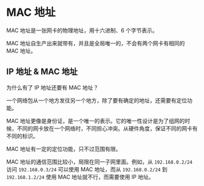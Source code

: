 # MAC 地址

MAC 地址是一张网卡的物理地址，用十六进制、6 个字节表示。

MAC 地址自生产出来就带有，并且是全局唯一的，不会有两个网卡有相同的 MAC 地址。

## IP 地址 & MAC 地址

为什么有了 IP 地址还要有 MAC 地址？

一个网络包从一个地方发往另一个地方，除了要有确定的地址，还需要有定位功能。

MAC 地址更像是身份证，是一个唯一的表示。它的唯一性设计是为了组网的时候，不同的网卡放在一个网络时，不同担心冲突。从硬件角度，保证不同的网卡有不同的标识。

MAC 地址有一定的定位功能，只不过范围有限。

MAC 地址的通信范围比较小，局限在同一子网里面。例如，从 `192.168.0.2/24` 访问 `192.168.0.3/24` 可以使用 MAC 地址，而从 `192.168.0.2/24` 到 `192.168.1.2/24` 使用 MAC 地址就不行，而需要使用 IP 地址。